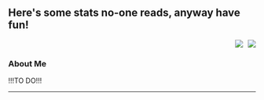 ## Here's some stats no-one reads, anyway have fun! 

<div style="display: flex; align-items: center; justify-content: flex-end;">
    <img src="https://github-readme-stats.vercel.app/api?username=MichalDakowicz&show_icons=true&theme=transparent" />
    <div style="margin-left: 10px;"> <img src="https://github-readme-stats.vercel.app/api/top-langs/?username=MichalDakowicz&layout=compact&theme=transparent" />
    </div>
</div>


### About Me 
!!!TO DO!!!
****
